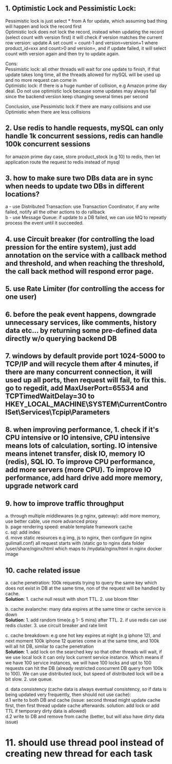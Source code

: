 ## 1. Optimistic Lock and Pessimistic Lock:
Pessimistic lock is just select * from A for update, which assuming bad thing will happen and lock the record first  
Optimistic lock does not lock the record, instead when updating the record (select count with version first) it will check if version matches the current row version: update A set count = count-1 and version=version+1 where product_id=xxx and count>0 and version=<selected version>, and if update failed, it will select count with version again and then try to update again.
  
Cons:  
Pessimistic lock: all other threads will wait for one update to finish, if that update takes long time, all the threads allowed for mySQL will be used up and no more request can come in  
Optimistic lock: if there is a huge number of collision, e.g Amazon prime day deal. Do not use optimistic lock because some updates may always fail since the backend version keep changing several times per second

Conclusion, use Pessimistic lock if there are many collisions and use Optimistic when there are less collisions

## 2. Use redis to handle requests, mySQL can only handle 1k concurrent sessions, redis can handle 100k concurrent sessions  
for amazon prime day case, store product_stock (e.g 10) to redis, then let application route the request to redis instead of mysql

## 3. how to make sure two DBs data are in sync when needs to update two DBs in different locations?   
  a - use Distributed Transaction: use Transaction Coordinator, if any write failed, notify all the other actions to do rallback  
  b - use Message Queue: if update to a DB failed, we can use MQ to repeatly process the event until it succeeded. 
  
## 4. use Circuit breaker (for controlling the load pression for the entire system), just add annotation on the service with a callback method and threshold, and when reaching the threshold, the call back method will respond error page.

## 5. use Rate Limiter (for controlling the access for one user)

## 6. before the peak event happens, downgrade unnecessary services, like comments, history data etc...  by returning some pre-defined data directly w/o querying backend DB

## 7. windows by default provide port 1024-5000 to TCP/IP and will recycle them after 4 minutes, if there are many concurrent connection, it will used up all ports, then request will fail, to fix this. go to regedit, add MaxUserPort=65534 and TCPTimedWaitDelay=30 to HKEY_LOCAL_MACHINE\SYSTEM\CurrentControlSet\Services\Tcpip\Parameters

## 8. when improving performance, 1. check if it's CPU intensive or IO intensive, CPU intensive means lots of calculation, sorting. IO intensive means intenet transfer, disk IO, memory IO (redis), SQL IO. To improve CPU performance, add more servers (more CPU). To improve IO performance, add hard drive add more memory, upgrade network card

## 9. how to improve traffic throughput 

a. through multiple middlewares (e.g nginx, gateway): add more memory, use better cable, use more advanced proxy  
b. page rendering speed: enable template framework cache  
c. sql: add index  
d. move static resources e.g img, js to nginx, then configure (in nginx gulimall.conf) all request starts with /static go to nginx data folder /user/share/nginx/html which maps to /mydata/nginx/html in nginx docker image

## 10. cache related issue

a. cache penetration: 100k requests trying to query the same key which does not exist in DB at the same time, non of the request will be handled by cache.  
**Solution**: 1. cache null result with short TTL. 2. use bloom filter  

b. cache avalanche: many data expires at the same time or cache service is down  
**Solution**: 1. add random time(e.g 1- 5 mins) after TTL. 2. if use redis can use redis cluster. 3. use circuit breaker and rate limit  

c. cache breakdown: e.g one hot key expires at night (e.g iphone 12), and next moment 100k iphone 12 queries come in at the same time, and 100k will all hit DB, similar to cache penetration  
**Solution**: 1. add lock on the searched key so that other threads will wait, if we use local lock it can only lock current service instance. Which means if we have 100 service instances, we will have 100 locks and upt to 100 requests can hit the DB (already restricted concurrent DB query from 100k to 100). We can use distributed lock, but speed of distributed lock will be a bit slow. 2. use queue.

d. data consistency (cache data is always eventual consistency, so if data is being updated very frequently, then should not use cache):  
  d.1 write to both DB and cache (issue: second thread might update cache first, then first thread update cache afterwards. solution: add lock or add TTL if temporary dirty data is allowed)  
  d.2 write to DB and remove from cache (better, but will also have dirty data issue)
  
  # 11. should use thread pool instead of creating new thread for each task
